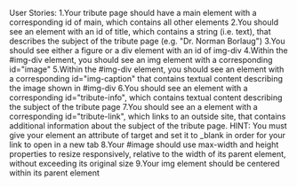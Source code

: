 User Stories:
1.Your tribute page should have a main element with a corresponding id of main, which contains all other elements
2.You should see an element with an id of title, which contains a string (i.e. text), that describes the subject of the tribute page (e.g. "Dr. Norman Borlaug")
3.You should see either a figure or a div element with an id of img-div
4.Within the #img-div element, you should see an img element with a corresponding id="image"
5.Within the #img-div element, you should see an element with a corresponding id="img-caption" that contains textual content describing the image shown in #img-div
6.You should see an element with a corresponding id="tribute-info", which contains textual content describing the subject of the tribute page
7.You should see an a element with a corresponding id="tribute-link", which links to an outside site, that contains additional information about the subject of the tribute page. HINT: You must give your element an attribute of target and set it to _blank in order for your link to open in a new tab
8.Your #image should use max-width and height properties to resize responsively, relative to the width of its parent element, without exceeding its original size
9.Your img element should be centered within its parent element
